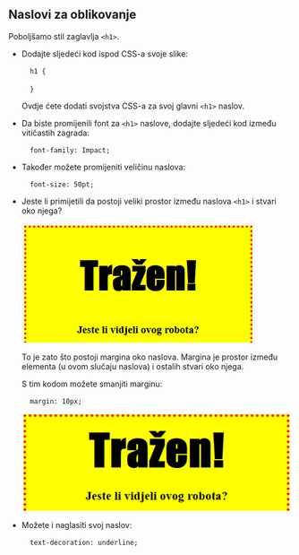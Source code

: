 ## Naslovi za oblikovanje

Poboljšamo stil zaglavlja `<h1>`.

+ Dodajte sljedeći kod ispod CSS-a svoje slike:
    
        h1 {
        
        }
        
    
    Ovdje ćete dodati svojstva CSS-a za svoj glavni `<h1>` naslov.

+ Da biste promijenili font za `<h1>` naslove, dodajte sljedeći kod između vitičastih zagrada:
    
        font-family: Impact;
        

+ Također možete promijeniti veličinu naslova:
    
        font-size: 50pt;
        

+ Jeste li primijetili da postoji veliki prostor između naslova `<h1>` i stvari oko njega?
    
    ![snimka zaslona](images/wanted-h1-margin.png)
    
    To je zato što postoji margina oko naslova. Margina je prostor između elementa (u ovom slučaju naslova) i ostalih stvari oko njega.
    
    S tim kodom možete smanjiti marginu:
    
        margin: 10px;
        
    
    ![snimka zaslona](images/wanted-h1-margin-small.png)

+ Možete i naglasiti svoj naslov:
    
        text-decoration: underline;